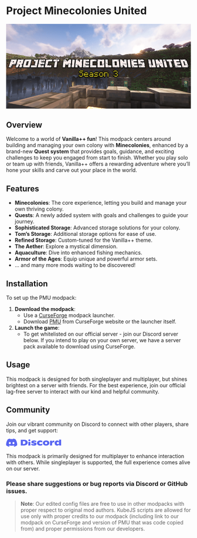# Project Minecolonies United

<a href="https://www.curseforge.com/minecraft/modpacks/project-minecolonies-united"><img src="./images/logoS3.png" alt="PMU Link!" width="800"></a>

## Overview
Welcome to a world of **Vanilla++ fun**! This modpack centers around building and managing your own colony with **Minecolonies**, enhanced by a brand-new **Quest system** that provides goals, guidance, and exciting challenges to keep you engaged from start to finish. Whether you play solo or team up with friends, Vanilla++ offers a rewarding adventure where you’ll hone your skills and carve out your place in the world.

## Features
- **Minecolonies**: The core experience, letting you build and manage your own thriving colony.
- **Quests**: A newly added system with goals and challenges to guide your journey.
- **Sophisticated Storage**: Advanced storage solutions for your colony.
- **Tom’s Storage**: Additional storage options for ease of use.
- **Refined Storage**: Custom-tuned for the Vanilla++ theme.
- **The Aether**: Explore a mystical dimension.
- **Aquaculture**: Dive into enhanced fishing mechanics.
- **Armor of the Ages**: Equip unique and powerful armor sets.
- ... and many more mods waiting to be discovered!

## Installation
To set up the PMU modpack:

1. **Download the modpack**:
   - Use a [CurseForge](https://www.curseforge.com/download/app) modpack launcher.
   - Download [PMU](https://www.curseforge.com/minecraft/modpacks/project-minecolonies-united) from CurseForge website or the launcher itself.
2. **Launch the game**:
   - To get whitelisted on our official server - join our Discord server below. If you intend to play on your own server, we have a server pack available to download using CurseForge.

## Usage
This modpack is designed for both singleplayer and multiplayer, but shines brightest on a server with friends. For the best experience, join our official lag-free server to interact with our kind and helpful community.

## Community
Join our vibrant community on Discord to connect with other players, share tips, and get support:

<a href="https://discord.gg/vE2h2zCSps"><img src="./images/Discord-Logo-Blurple.png" alt="Discord Logo" width="150"></a>

This modpack is primarily designed for multiplayer to enhance interaction with others. While singleplayer is supported, the full experience comes alive on our server.
### Please share suggestions or bug reports via Discord or GitHub issues. 

> **Note**: Our edited config files are free to use in other modpacks with proper respect to original mod authors. KubeJS scripts are allowed for use only with proper credits to our modpack (including link to our modpack on CurseForge and version of PMU that was code copied from) and proper permissions from our developers.